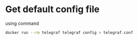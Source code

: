 # Get default config file

using command

```bash
docker run --rm telegraf telegraf config > telegraf.conf
```
